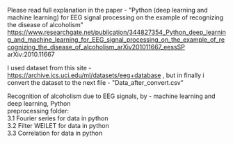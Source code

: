Please read full explanation in the paper - "Python (deep learning and machine learning) for EEG signal processing on the example of recognizing the disease of alcoholism" 
https://www.researchgate.net/publication/344827354_Python_deep_learning_and_machine_learning_for_EEG_signal_processing_on_the_example_of_recognizing_the_disease_of_alcoholism_arXiv201011667_eessSP
arXiv:2010.11667

I used dataset from this site - https://archive.ics.uci.edu/ml/datasets/eeg+database , but in finally i convert the dataset to the next file - "Data_after_convert.csv" 

Recognition of alcoholism due to EEG signals, by - machine learning and deep learning, Python  
preprocessing folder:  
                    3.1 Fourier series for data in python  
                    3.2 Filter WEILET for data in python  
                    3.3 Correlation for data in python  

